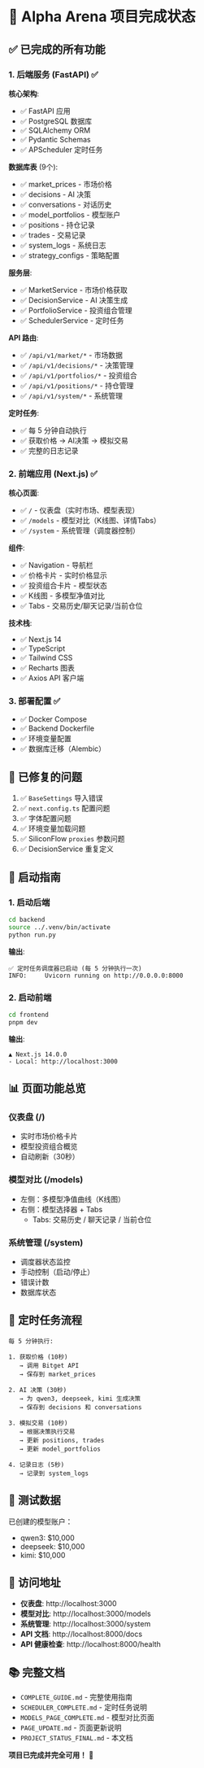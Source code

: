 # 🎉 Alpha Arena 项目完成状态

## ✅ 已完成的所有功能

### 1. 后端服务 (FastAPI) ✅

**核心架构**:
- ✅ FastAPI 应用
- ✅ PostgreSQL 数据库
- ✅ SQLAlchemy ORM
- ✅ Pydantic Schemas
- ✅ APScheduler 定时任务

**数据库表** (9个):
- ✅ market_prices - 市场价格
- ✅ decisions - AI 决策
- ✅ conversations - 对话历史
- ✅ model_portfolios - 模型账户
- ✅ positions - 持仓记录
- ✅ trades - 交易记录
- ✅ system_logs - 系统日志
- ✅ strategy_configs - 策略配置

**服务层**:
- ✅ MarketService - 市场价格获取
- ✅ DecisionService - AI 决策生成
- ✅ PortfolioService - 投资组合管理
- ✅ SchedulerService - 定时任务

**API 路由**:
- ✅ `/api/v1/market/*` - 市场数据
- ✅ `/api/v1/decisions/*` - 决策管理
- ✅ `/api/v1/portfolios/*` - 投资组合
- ✅ `/api/v1/positions/*` - 持仓管理
- ✅ `/api/v1/system/*` - 系统管理

**定时任务**:
- ✅ 每 5 分钟自动执行
- ✅ 获取价格 → AI决策 → 模拟交易
- ✅ 完整的日志记录

### 2. 前端应用 (Next.js) ✅

**核心页面**:
- ✅ `/` - 仪表盘（实时市场、模型表现）
- ✅ `/models` - 模型对比（K线图、详情Tabs）
- ✅ `/system` - 系统管理（调度器控制）

**组件**:
- ✅ Navigation - 导航栏
- ✅ 价格卡片 - 实时价格显示
- ✅ 投资组合卡片 - 模型状态
- ✅ K线图 - 多模型净值对比
- ✅ Tabs - 交易历史/聊天记录/当前仓位

**技术栈**:
- ✅ Next.js 14
- ✅ TypeScript
- ✅ Tailwind CSS
- ✅ Recharts 图表
- ✅ Axios API 客户端

### 3. 部署配置 ✅

- ✅ Docker Compose
- ✅ Backend Dockerfile
- ✅ 环境变量配置
- ✅ 数据库迁移（Alembic）

## 🔧 已修复的问题

1. ✅ `BaseSettings` 导入错误
2. ✅ `next.config.ts` 配置问题
3. ✅ 字体配置问题
4. ✅ 环境变量加载问题
5. ✅ SiliconFlow `proxies` 参数问题
6. ✅ DecisionService 重复定义

## 🚀 启动指南

### 1. 启动后端

```bash
cd backend
source ../.venv/bin/activate
python run.py
```

**输出**:
```
✅ 定时任务调度器已启动 (每 5 分钟执行一次)
INFO:     Uvicorn running on http://0.0.0.0:8000
```

### 2. 启动前端

```bash
cd frontend
pnpm dev
```

**输出**:
```
▲ Next.js 14.0.0
- Local: http://localhost:3000
```

## 📊 页面功能总览

### 仪表盘 (/)
- 实时市场价格卡片
- 模型投资组合概览
- 自动刷新（30秒）

### 模型对比 (/models)
- 左侧：多模型净值曲线（K线图）
- 右侧：模型选择器 + Tabs
  - Tabs: 交易历史 / 聊天记录 / 当前仓位

### 系统管理 (/system)
- 调度器状态监控
- 手动控制（启动/停止）
- 错误计数
- 数据库状态

## 📝 定时任务流程

```
每 5 分钟执行:

1. 获取价格 (10秒)
   → 调用 Bitget API
   → 保存到 market_prices

2. AI 决策 (30秒)
   → 为 qwen3, deepseek, kimi 生成决策
   → 保存到 decisions 和 conversations

3. 模拟交易 (10秒)
   → 根据决策执行交易
   → 更新 positions, trades
   → 更新 model_portfolios

4. 记录日志 (5秒)
   → 记录到 system_logs
```

## 🎯 测试数据

已创建的模型账户：
- qwen3: $10,000
- deepseek: $10,000
- kimi: $10,000

## 🔗 访问地址

- **仪表盘**: http://localhost:3000
- **模型对比**: http://localhost:3000/models
- **系统管理**: http://localhost:3000/system
- **API 文档**: http://localhost:8000/docs
- **API 健康检查**: http://localhost:8000/health

## 📚 完整文档

- `COMPLETE_GUIDE.md` - 完整使用指南
- `SCHEDULER_COMPLETE.md` - 定时任务说明
- `MODELS_PAGE_COMPLETE.md` - 模型对比页面
- `PAGE_UPDATE.md` - 页面更新说明
- `PROJECT_STATUS_FINAL.md` - 本文档

**项目已完成并完全可用！** 🎊

